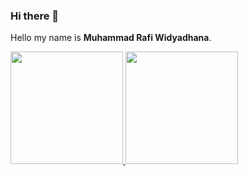 ### Hi there 👋

Hello my name is **Muhammad Rafi Widyadhana**.<br>

<p align="left">
<a href="https://github.com/MrafW">
  <img height="180em" src="https://github-readme-stats-eight-theta.vercel.app/api?username=MrafW&show_icons=true&theme=algolia&include_all_commits=true&count_private=true"/>
  <img height="180em" src="https://github-readme-stats-eight-theta.vercel.app/api/top-langs/?username=MrafW&layout=compact&theme=algolia"/>
</a>
</p>
<!--
**MrafW/MrafW** is a ✨ _special_ ✨ repository because its `README.md` (this file) appears on your GitHub profile.

Here are some ideas to get you started:

- 🔭 I’m currently working on ...
- 🌱 I’m currently learning ...
- 👯 I’m looking to collaborate on ...
- 🤔 I’m looking for help with ...
- 💬 Ask me about ...
- 📫 How to reach me: ...
- 😄 Pronouns: ...
- ⚡ Fun fact: ...
-->
